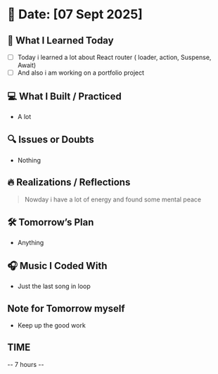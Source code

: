 # 📅 Date: [07 Sept 2025]

## 🧠 What I Learned Today

- [ ] Today i learned a lot about React router ( loader, action, Suspense, Await)
- [ ] And also i am working on a portfolio project

## 💻 What I Built / Practiced

- A lot

## 🔍 Issues or Doubts

- Nothing

## 🔥 Realizations / Reflections

> Nowday i have a lot of energy and found some mental peace

## 🛠 Tomorrow’s Plan

- Anything

## 🎧 Music I Coded With

- Just the last song in loop

## Note for Tomorrow myself

- Keep up the good work

## TIME

-- 7 hours --
